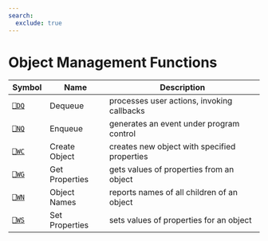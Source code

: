 ```yaml
---
search:
  exclude: true
---
```


<h1 class="heading"><span class="name">Object Management Functions</span></h1>


| Symbol | Name | Description |
|---------|------|-------------|
| [`⎕DQ`](../../../language-reference-guide/system-functions/dq/) | Dequeue | processes user actions, invoking callbacks |
| [`⎕NQ`](../../../language-reference-guide/system-functions/nq/) | Enqueue | generates an event under program control |
| [`⎕WC`](../../../language-reference-guide/system-functions/wc/) | Create Object | creates new object with specified properties |
| [`⎕WG`](../../../language-reference-guide/system-functions/wg/) | Get Properties | gets values of properties from an object |
| [`⎕WN`](../../../language-reference-guide/system-functions/wn/) | Object Names | reports names of all children of an object |
| [`⎕WS`](../../../language-reference-guide/system-functions/ws/) | Set Properties | sets values of properties for an object |